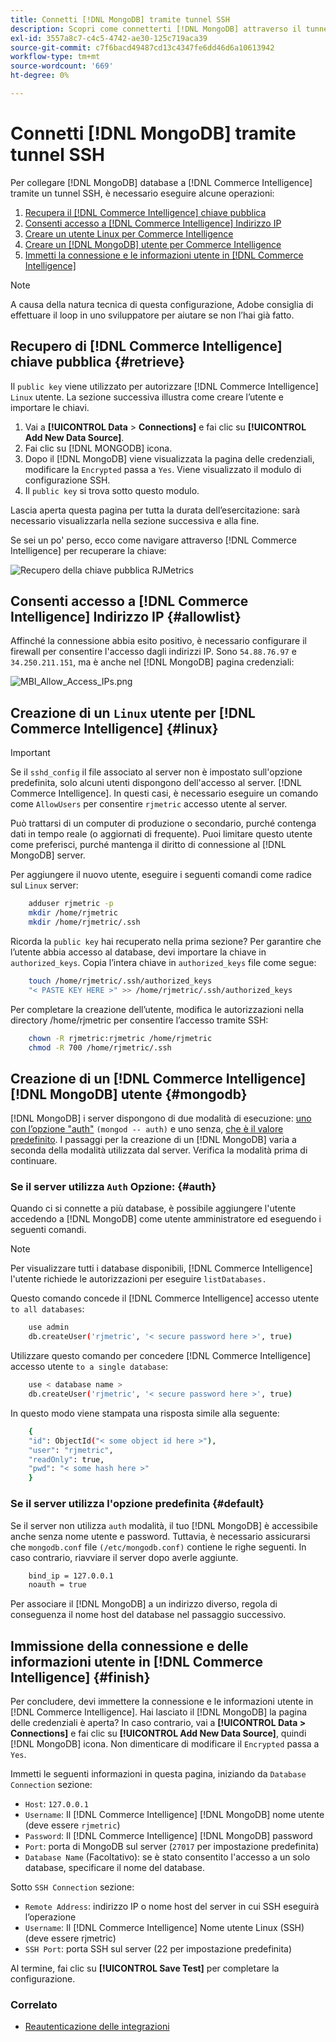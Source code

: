 ```yaml
---
title: Connetti [!DNL MongoDB] tramite tunnel SSH
description: Scopri come connetterti [!DNL MongoDB] attraverso il tunnel SSH.
exl-id: 3557a8c7-c4c5-4742-ae30-125c719aca39
source-git-commit: c7f6bacd49487cd13c4347fe6dd46d6a10613942
workflow-type: tm+mt
source-wordcount: '669'
ht-degree: 0%

---
```


# Connetti [!DNL MongoDB] tramite tunnel SSH

Per collegare [!DNL MongoDB] database a [!DNL Commerce Intelligence] tramite un tunnel SSH, è necessario eseguire alcune operazioni:

1. [Recupera il [!DNL Commerce Intelligence] chiave pubblica](#retrieve)
1. [Consenti accesso a [!DNL Commerce Intelligence] Indirizzo IP](#allowlist)
1. [Creare un utente Linux per Commerce Intelligence](#linux)
1. [Creare un [!DNL MongoDB] utente per Commerce Intelligence](#mongodb)
1. [Immetti la connessione e le informazioni utente in [!DNL Commerce Intelligence]](#finish)

>[!NOTE]
>
>A causa della natura tecnica di questa configurazione, Adobe consiglia di effettuare il loop in uno sviluppatore per aiutare se non l’hai già fatto.

## Recupero di [!DNL Commerce Intelligence] chiave pubblica {#retrieve}

Il `public key` viene utilizzato per autorizzare [!DNL Commerce Intelligence] `Linux` utente. La sezione successiva illustra come creare l’utente e importare le chiavi.

1. Vai a **[!UICONTROL Data** > **Connections]** e fai clic su **[!UICONTROL Add New Data Source]**.
1. Fai clic su [!DNL MONGODB] icona.
1. Dopo il [!DNL MongoDB] viene visualizzata la pagina delle credenziali, modificare la `Encrypted` passa a `Yes`. Viene visualizzato il modulo di configurazione SSH.
1. Il `public key` si trova sotto questo modulo.

Lascia aperta questa pagina per tutta la durata dell’esercitazione: sarà necessario visualizzarla nella sezione successiva e alla fine.

Se sei un po&#39; perso, ecco come navigare attraverso [!DNL Commerce Intelligence] per recuperare la chiave:

![Recupero della chiave pubblica RJMetrics](../../../assets/MongoDB_Public_Key.gif)<!--{:.zoom}-->

## Consenti accesso a [!DNL Commerce Intelligence] Indirizzo IP {#allowlist}

Affinché la connessione abbia esito positivo, è necessario configurare il firewall per consentire l&#39;accesso dagli indirizzi IP. Sono `54.88.76.97` e `34.250.211.151`, ma è anche nel [!DNL MongoDB] pagina credenziali:

![MBI_Allow_Access_IPs.png](../../../assets/MBI_allow_access_IPs.png)

## Creazione di un `Linux` utente per [!DNL Commerce Intelligence] {#linux}

>[!IMPORTANT]
>
>Se il `sshd_config` il file associato al server non è impostato sull&#39;opzione predefinita, solo alcuni utenti dispongono dell&#39;accesso al server. [!DNL Commerce Intelligence]. In questi casi, è necessario eseguire un comando come `AllowUsers` per consentire `rjmetric` accesso utente al server.

Può trattarsi di un computer di produzione o secondario, purché contenga dati in tempo reale (o aggiornati di frequente). Puoi limitare questo utente come preferisci, purché mantenga il diritto di connessione al [!DNL MongoDB] server.

Per aggiungere il nuovo utente, eseguire i seguenti comandi come radice sul `Linux` server:

```bash
    adduser rjmetric -p
    mkdir /home/rjmetric
    mkdir /home/rjmetric/.ssh
```

Ricorda la `public key` hai recuperato nella prima sezione? Per garantire che l’utente abbia accesso al database, devi importare la chiave in `authorized_keys`. Copia l’intera chiave in `authorized_keys` file come segue:

```bash
    touch /home/rjmetric/.ssh/authorized_keys
    "< PASTE KEY HERE >" >> /home/rjmetric/.ssh/authorized_keys
```

Per completare la creazione dell’utente, modifica le autorizzazioni nella directory /home/rjmetric per consentire l’accesso tramite SSH:

```bash
    chown -R rjmetric:rjmetric /home/rjmetric
    chmod -R 700 /home/rjmetric/.ssh
```

## Creazione di un [!DNL Commerce Intelligence] [!DNL MongoDB] utente {#mongodb}

[!DNL MongoDB] i server dispongono di due modalità di esecuzione: [uno con l’opzione &quot;auth&quot;](#auth) `(mongod -- auth)` e uno senza, [che è il valore predefinito](#default). I passaggi per la creazione di un [!DNL MongoDB] varia a seconda della modalità utilizzata dal server. Verifica la modalità prima di continuare.

### Se il server utilizza `Auth` Opzione: {#auth}

Quando ci si connette a più database, è possibile aggiungere l&#39;utente accedendo a [!DNL MongoDB] come utente amministratore ed eseguendo i seguenti comandi.

>[!NOTE]
>
>Per visualizzare tutti i database disponibili, [!DNL Commerce Intelligence] l&#39;utente richiede le autorizzazioni per eseguire `listDatabases.`

Questo comando concede il [!DNL Commerce Intelligence] accesso utente `to all databases`:

```bash
    use admin
    db.createUser('rjmetric', '< secure password here >', true)
```

Utilizzare questo comando per concedere [!DNL Commerce Intelligence] accesso utente `to a single database`:

```bash
    use < database name >
    db.createUser('rjmetric', '< secure password here >', true)
```

In questo modo viene stampata una risposta simile alla seguente:

```bash
    {
    "id": ObjectId("< some object id here >"),
    "user": "rjmetric",
    "readOnly": true,
    "pwd": "< some hash here >"
    }
```

### Se il server utilizza l&#39;opzione predefinita {#default}

Se il server non utilizza `auth` modalità, il tuo [!DNL MongoDB] è accessibile anche senza nome utente e password. Tuttavia, è necessario assicurarsi che `mongodb.conf` file `(/etc/mongodb.conf)` contiene le righe seguenti. In caso contrario, riavviare il server dopo averle aggiunte.

```bash
    bind_ip = 127.0.0.1
    noauth = true
```

Per associare il [!DNL MongoDB] a un indirizzo diverso, regola di conseguenza il nome host del database nel passaggio successivo.

## Immissione della connessione e delle informazioni utente in [!DNL Commerce Intelligence] {#finish}

Per concludere, devi immettere la connessione e le informazioni utente in [!DNL Commerce Intelligence]. Hai lasciato il [!DNL MongoDB] la pagina delle credenziali è aperta? In caso contrario, vai a **[!UICONTROL Data > Connections]** e fai clic su **[!UICONTROL Add New Data Source]**, quindi [!DNL MongoDB] icona. Non dimenticare di modificare il `Encrypted` passa a `Yes`.

Immetti le seguenti informazioni in questa pagina, iniziando da `Database Connection` sezione:

* `Host`: `127.0.0.1`
* `Username`: Il [!DNL Commerce Intelligence] [!DNL MongoDB] nome utente (deve essere `rjmetric`)
* `Password`: Il [!DNL Commerce Intelligence] [!DNL MongoDB] password
* `Port`: porta di MongoDB sul server (`27017` per impostazione predefinita)
* `Database Name` (Facoltativo): se è stato consentito l&#39;accesso a un solo database, specificare il nome del database.

Sotto `SSH Connection` sezione:

* `Remote Address`: indirizzo IP o nome host del server in cui SSH eseguirà l’operazione
* `Username`: Il [!DNL Commerce Intelligence] Nome utente Linux (SSH) (deve essere rjmetric)
* `SSH Port`: porta SSH sul server (22 per impostazione predefinita)

Al termine, fai clic su **[!UICONTROL Save Test]** per completare la configurazione.

### Correlato

* [Reautenticazione delle integrazioni](https://experienceleague.adobe.com/docs/commerce-knowledge-base/kb/how-to/mbi-reauthenticating-integrations.html)
